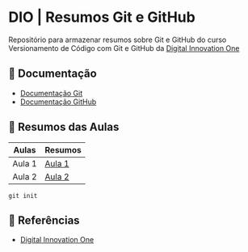 # DIO | Resumos Git e GitHub

Repositório para armazenar resumos sobre Git e GitHub 
do curso Versionamento de Código com Git e GitHub 
da [Digital Innovation One](https://www.dio.me/)

## 📝 Documentação
- [Documentação Git]()
- [Documentação GitHub]()

## 📑 Resumos das Aulas
| Aulas | Resumos |
| ----- | ------- |
| Aula 1 | [Aula 1]() |
| Aula 2 | [Aula 2]() |

```
git init
```

## 🔎 Referências
- [Digital Innovation One]()


